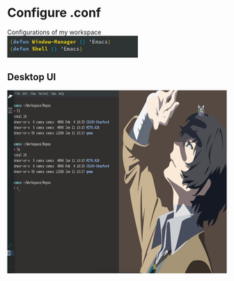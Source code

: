 # Configure .conf
Configurations of my workspace  
<img width="300" height="50" src="https://github.com/Comcx/.conf/blob/master/UI/Emacs.jpg"/>


## Desktop UI
<img width="850" height="420" src="https://github.com/Comcx/.conf/blob/master/UI/Desktop.JPG"/>

